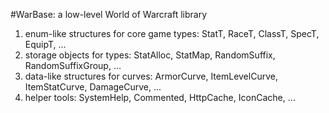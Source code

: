 #WarBase: a low-level World of Warcraft library

1. enum-like structures for core game types: StatT, RaceT, ClassT, SpecT, EquipT, ...
2. storage objects for types: StatAlloc, StatMap, RandomSuffix, RandomSuffixGroup, ...
3. data-like structures for curves: ArmorCurve, ItemLevelCurve, ItemStatCurve, DamageCurve, ...
4. helper tools: SystemHelp, Commented, HttpCache, IconCache, ...
